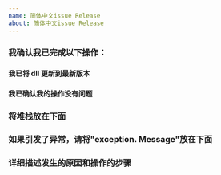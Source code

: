 ```yaml
---
name: 简体中文issue Release
about: 简体中文issue Release
---
```


### 我确认我已完成以下操作：
#### 我已将 dll 更新到最新版本
#### 我已确认我的操作没有问题

### 将堆栈放在下面

### 如果引发了异常，请将"exception. Message"放在下面

### 详细描述发生的原因和操作的步骤